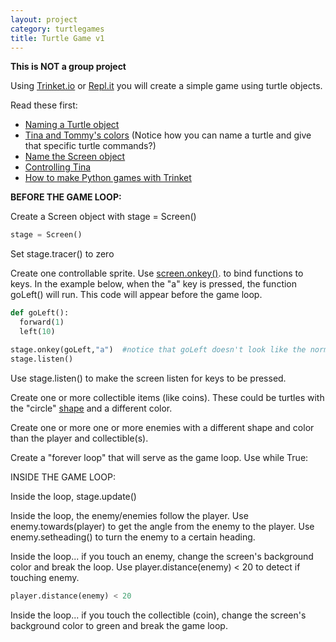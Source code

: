 ```yaml
---
layout: project
category: turtlegames
title: Turtle Game v1
---
```

**This is NOT a group project**

Using [Trinket.io](https://trinket.io/) or [Repl.it](https://repl.it/) you will create a simple game using turtle objects.

Read these first:
- [Naming a Turtle object](https://bradleycodeu.github.io/apcsp/turtlegames/multipleTurtles01-naming-a-turtle-object/)
- [Tina and Tommy's colors](https://bradleycodeu.github.io/apcsp/turtlegames/multipleTurtles02-tina-and-tommys-colors/) (Notice how you can name a turtle and give that specific turtle commands?)
- [Name the Screen object](https://bradleycodeu.github.io/apcsp/turtlegames/multipleTurtles03-name-the-screen-object/)
- [Controlling Tina](https://bradleycodeu.github.io/apcsp/turtlegames/multipleTurtles04-controlling-tina/)
- [How to make Python games with Trinket](https://blog.trinket.io/python-games/)

**BEFORE THE GAME LOOP:**

Create a Screen object with stage = Screen()
```python
stage = Screen()
```
Set stage.tracer() to zero

Create one controllable sprite. Use [screen.onkey()](https://docs.python.org/3.3/library/turtle.html?highlight=turtle#turtle.onkey). to bind functions to keys. In the example below, when the "a" key is pressed, the function goLeft() will run. This code will appear before the game loop.
```python
def goLeft():
  forward(1)
  left(10)

stage.onkey(goLeft,"a")  #notice that goLeft doesn't look like the normal goLeft()
stage.listen()
```
Use stage.listen() to make the screen listen for keys to be pressed.

Create one or more collectible items (like coins). These could be turtles with the "circle" [shape](https://docs.python.org/3.3/library/turtle.html?highlight=turtle#turtle.shape) and a different color.

Create one or more one or more enemies with a different shape and color than the player and collectible(s).

Create a "forever loop" that will serve as the game loop. Use while True:

INSIDE THE GAME LOOP:

Inside the loop, stage.update()

Inside the loop, the enemy/enemies follow the player. Use enemy.towards(player) to get the angle from the enemy to the player. Use enemy.setheading() to turn the enemy to a certain heading.

Inside the loop... if you touch an enemy, change the screen's background color and break the loop. Use player.distance(enemy) < 20 to detect if touching enemy.
```python
player.distance(enemy) < 20
```
Inside the loop... if you touch the collectible (coin), change the screen's background color to green and break the game loop.
